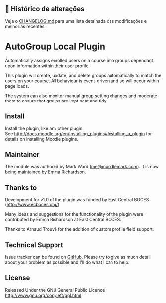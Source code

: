 ## 📒 Histórico de alterações

Veja o [CHANGELOG.md](CHANGELOG.md) para uma lista detalhada das modificações e melhorias recentes.

# AutoGroup Local Plugin

Automatically assigns enrolled users on a course into groups
dependant upon information within their user profile.  

This plugin will create, update, and delete groups automatically
to match the users on your course. All behaviour is event-driven
and so will occur within page loads.

The system can also monitor manual group setting changes and
moderate them to ensure that groups are kept neat and tidy.

## Install

Install the plugin, like any other plugin.  
See http://docs.moodle.org/en/Installing_plugins#Installing_a_plugin for details on installing Moodle plugins.

## Maintainer

The module was authored by Mark Ward (me@moodlemark.com).  It is now being maintained by Emma Richardson.

## Thanks to

Development for v1.0 of the plugin was funded by East Central BOCES (http://www.ecboces.org/)

Many ideas and suggestions for the functionality of the plugin were contributed
by Emma Richardson at East Central BOCES.

Thanks to Arnaud Trouvé for the addition of custom profile field support.

## Technical Support

Issue tracker can be found on [GitHub](https://github.com/emmarichardson/local_autogroup/issues). Please
try to give as much detail about your problem as possible and I'll do what I can to help.

## License

Released Under the GNU General Public Licence http://www.gnu.org/copyleft/gpl.html
